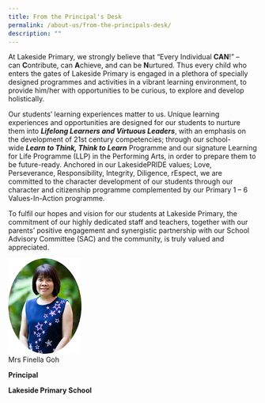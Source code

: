 ```yaml
---
title: From the Principal's Desk
permalink: /about-us/from-the-principals-desk/
description: ""
---
```

At Lakeside Primary, we strongly believe that “Every Individual **CAN**!” – can **C**ontribute, can **A**chieve, and can be **N**urtured. Thus every child who enters the gates of Lakeside Primary is engaged in a plethora of specially designed programmes and activities in a vibrant learning environment, to provide him/her with opportunities to be curious, to explore and develop holistically.

  

Our students’ learning experiences matter to us. Unique learning experiences and opportunities are designed for our students to nurture them into **_Lifelong Learners and Virtuous Leaders_**, with an emphasis on the development of 21st century competencies; through our school-wide **_Learn to Think, Think to Learn_** Programme and our signature Learning for Life Programme (LLP) in the Performing Arts, in order to prepare them to be future-ready. Anchored in our LakesidePRIDE values; Love, Perseverance, Responsibility, Integrity, Diligence, rEspect, we are committed to the character development of our students through our character and citizenship programme complemented by our Primary 1 – 6 Values-In-Action programme.

  

To fulfil our hopes and vision for our students at Lakeside Primary, the commitment of our highly dedicated staff and teachers, together with our parents’ positive engagement and synergistic partnership with our School Advisory Committee (SAC) and the community, is truly valued and appreciated.

  

  
<div><img src="/images/Home/Mrs%20Finella%20Goh.png" style="width: 148px; height: 193px; align= left;"><br>
</div>
Mrs Finella Goh

**Principal**

**Lakeside Primary School**